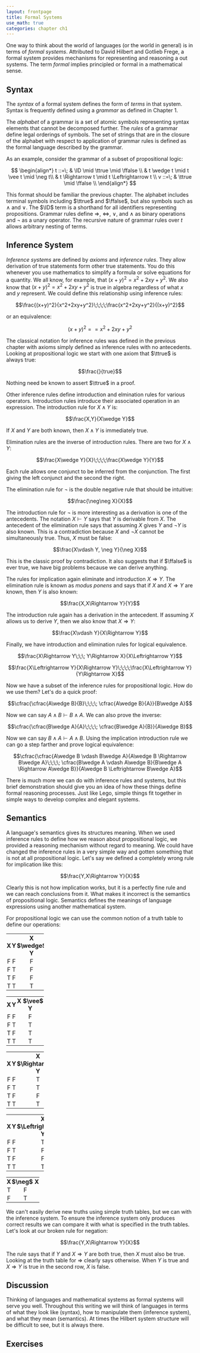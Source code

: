 ```yaml
---
layout: frontpage
title: Formal Systems
use_math: true
categories: chapter ch1
---
```


$$
\newcommand\calc{\mathsf{calc}\;}
\newcommand\parse{\mathsf{parse}\;}
\newcommand\typeof{\mathsf{typeof}\;}
\newcommand\interp{\mathsf{interp}\;}
\newcommand\eval{\mathsf{calc}\;}
\newcommand\NUM{\mathsf{NUM}}
\newcommand\NAT{\mathsf{NAT}}
\newcommand\ID{\mathsf{ID}}
\newcommand\ttrue{\mathsf{true}}
\newcommand\ffalse{\mathsf{false}}
$$

One way to think about the world of languages (or the world in general) is in terms of _formal systems_.  Attributed to David Hilbert and Gotlieb Frege, a formal system provides mechanisms for representing and reasoning a out systems.  The term _formal_ implies principled or formal in a mathematical sense.

## Syntax

The _syntax_ of a formal system defines the form of _terms_ in that system.  Syntax is frequently defined using a _grammar_ as defined in Chapter 1.

The _alphabet_ of a grammar is a set of atomic symbols representing syntax elements that cannot be decomposed further.  The _rules_ of a grammar define legal orderings of symbols.  The set of strings that are in the closure of the alphabet with respect to application of grammar rules is defined as the formal language described by the grammar.

As an example, consider the grammar of a subset of propositional logic:

$$
\begin{align*}
t ::=\; & \ID \mid \ttrue \mid \ffalse \\
& t \wedge t \mid t \vee t \mid \neg t\\
& t \Rightarrow t \mid t \Leftrightarrow t \\
v ::=\; & \ttrue \mid \ffalse \\
\end{align*}
$$

This format should be familiar the previous chapter.  The alphabet includes terminal symbols including $\ttrue$ and $\ffalse$, but also symbols such as $\wedge$ and $\vee$.  The $\ID$ term is a shorthand for all identifiers representing propositions.  Grammar rules define $\Rightarrow$, $\Leftrightarrow$, $\vee$, and $\wedge$ as binary operations and $\neg$ as a unary operator.  The recursive nature of grammar rules over $t$ allows arbitrary nesting of terms.

## Inference System

_Inference systems_ are defined by _axioms_ and _inference rules_. They allow derivation of true statements form other true statements.  You do this whenever you use mathematics to simplify a formula or solve equations for a quantity.  We all know, for example, that $(x+y)^2 = x^2+2xy+y^2$.  We also know that $(x+y)^2 = x^2+2xy+y^2$ is true in algebra regardless of what $x$ and $y$ represent.  We could define this relationship using inference rules:

$$\frac{(x+y)^2}{x^2+2xy+y^2}\;\;\;\;\frac{x^2+2xy+y^2}{(x+y)^2}$$

or an equivalence:

$$(x+y)^2 == x^2+2xy+y^2$$

The classical notation for inference rules was defined in the previous chapter with axioms simply defined as inference rules with no antecedents.  Looking at propositional logic we start with one axiom that $\ttrue$ is always true:

$$\frac{}{true}$$

Nothing need be known to assert $\ttrue$ in a proof.

Other inference rules define introduction and elmination rules for various operators.  Introduction rules introduce their associated operation in an expression.  The introduction rule for $X\wedge Y$ is:

$$\frac{X,Y}{X\wedge Y}$$

If $X$ and $Y$ are both known, then $X\wedge Y$ is immediately true.

Elimination rules are the inverse of introduction rules.  There are two for $X\wedge Y$:

$$\frac{X\wedge Y}{X}\;\;\;\;\frac{X\wedge Y}{Y}$$

Each rule allows one conjunct to be inferred from the conjunction.  The first giving the left conjunct and the second the right.

The elimination rule for $\neg$ is the double negative rule that should be intuitive:

$$\frac{\neg\neg X}{X}$$

The introduction rule for $\neg$ is more interesting as a derivation is one of the antecedents.  The notation $X\vdash Y$ says that $Y$ is derivable from $X$.  The antecedent of the elimination rule says that assuming $X$ gives $Y$ and $\neg Y$ is also known.  This is a contradiction because $X$ and $\neg X$ cannot be simultaneously true.  Thus, $X$ must be false:

$$\frac{X\vdash Y, \neg Y}{\neg X}$$

This is the classic proof by contradiction.  It also suggests that if $\ffalse$ is ever true, we have big problems because we can derive anything.

The rules for implication again eliminate and introduction $X\Rightarrow Y$.  The elimination rule is known as _modus ponens_ and says that if $X$ and $X\Rightarrow Y$ are known, then $Y$ is also known:

$$\frac{X,X\Rightarrow Y}{Y}$$

The introduction rule again has a derivation in the antecedent.  If assuming $X$ allows us to derive $Y$, then we also know that $X\Rightarrow Y$:

$$\frac{X\vdash Y}{X\Rightarrow Y}$$

Finally, we have introduction and elimination rules for logical equivalence.

$$\frac{X\Rightarrow Y\;\;\; Y\Rightarrow X}{X\Leftrightarrow Y}$$

$$\frac{X\Leftrightarrow Y}{X\Rightarrow Y}\;\;\;\;\frac{X\Leftrightarrow Y}{Y\Rightarrow X}$$

Now we have a subset of the inference rules for propositional logic.  How do we use them?  Let's do a quick proof:

$$\cfrac{\cfrac{A\wedge B}{B}\;\;\;\; \cfrac{A\wedge B}{A}}{B\wedge A}$$

Now we can say $A\wedge B \vdash B\wedge A$.  We can also prove the inverse:

$$\cfrac{\cfrac{B\wedge A}{A}\;\;\;\; \cfrac{B\wedge A}{B}}{A\wedge B}$$

Now we can say $B\wedge A \vdash A\wedge B$.  Using the implication introduction rule we can go a step farther and prove logical equivalence:

$$\cfrac{\cfrac{A\wedge B \vdash B\wedge A}{A\wedge B \Rightarrow B\wedge A}\;\;\;\; \cfrac{B\wedge A \vdash A\wedge B}{B\wedge A \Rightarrow A\wedge B}}{A\wedge B \Leftrightarrow B\wedge A}$$

There is much more we can do with inference rules and systems, but this brief demonstration should give you an idea of how these things define formal reasoning processes.  Just like Lego, simple things fit together in simple ways to develop complex and elegant systems.

## Semantics

A language's semantics gives its structures meaning.  When we used inference rules to define how we reason about propositional logic, we provided a reasoning mechanism without regard to meaning.  We could have changed the inference rules in a very simple way and gotten something that is not at all propositional logic.  Let's say we defined a completely wrong rule for implication like this:

$$\frac{Y,X\Rightarrow Y}{X}$$

Clearly this is not how implication works, but it is a perfectly fine rule and we can reach conclusions from it.  What makes it incorrect is the semantics of propositional logic.  Semantics defines the meanings of language expressions using another mathematical system.

For propositional logic we can use the common notion of a truth table to define our operations:

<style>
  table {
    border-collapse: collapse;
    width: 20%;
  }
  th, td {
    border: 0px solid #ccc;
    padding: 1px;
	height: 5px;
	text-align: center;
	vertical-align: center;
  }
</style>
<table>
	<tr><th>X</th> <th>Y</th> <th>X $\wedge$ Y</th></tr>
	<tr><td>F</td> <td>F</td> <td>F</td></tr>
	<tr><td>F</td> <td>T</td> <td>F</td></tr>
	<tr><td>T</td> <td>F</td> <td>F</td></tr>
	<tr><td>T</td> <td>T</td> <td>T</td></tr>
</table>

<table>
	<tr><th>X</th> <th>Y</th> <th>X $\vee$ Y</th></tr>
	<tr><td>F</td> <td>F</td> <td>F</td></tr>
	<tr><td>F</td> <td>T</td> <td>T</td></tr>
	<tr><td>T</td> <td>F</td> <td>T</td></tr>
	<tr><td>T</td> <td>T</td> <td>T</td></tr>
</table>

<table>
	<tr><th>X</th> <th>Y</th> <th>X $\Rightarrow$ Y</th></tr>
	<tr><td>F</td> <td>F</td> <td>T</td></tr>
	<tr><td>F</td> <td>T</td> <td>T</td></tr>
	<tr><td>T</td> <td>F</td> <td>F</td></tr>
	<tr><td>T</td> <td>T</td> <td>T</td></tr>
</table>

<table>
	<tr><th>X</th> <th>Y</th> <th>X $\Leftrightarrow$ Y</th></tr>
	<tr><td>F</td> <td>F</td> <td>T</td></tr>
	<tr><td>F</td> <td>T</td> <td>F</td></tr>
	<tr><td>T</td> <td>F</td> <td>F</td></tr>
	<tr><td>T</td> <td>T</td> <td>T</td></tr>
</table>

<table>
	<tr><th>X</th> <th>$\neg$ X</th></tr>
	<tr><td>T</td> <td>F</td></tr>
	<tr><td>F</td> <td>T</td></tr>
</table>

We can't easily derive new truths using simple truth tables, but we can with the inference system.  To ensure the inference system only produces correct results we can compare it with what is specified in the truth tables.  Let's look at our broken rule for negation:

$$\frac{Y,X\Rightarrow Y}{X}$$

The rule says that if $Y$ and $X\Rightarrow Y$ are both true, then  $X$ must also be true.  Looking at the truth table for $\Rightarrow$ clearly says otherwise.  When $Y$ is true and $X\Rightarrow Y$ is true in the second row, $X$ is false.

## Discussion

Thinking of languages and mathematical systems as formal systems will serve you well.  Throughout this writing we will think of languages in terms of what they look like (syntax), how to manipulate them (inference system), and what they mean (semantics).  At times the Hilbert system structure will be difficult to see, but it is always there.

## Exercises